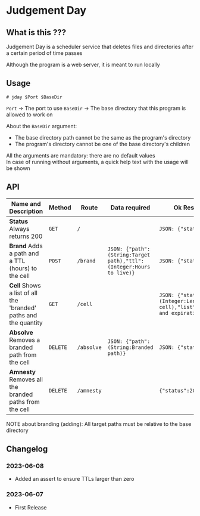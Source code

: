# Judgement Day

## What is this ???

Judgement Day is a scheduler service that deletes files and directories after a certain period of time passes

Although the program is a web server, it is meant to run locally

## Usage

```
# jday $Port $BaseDir
```
`Port` → The port to use
`BaseDir` → The base directory that this program is allowed to work on

About the `BaseDir` argument: 
- The base directory path cannot be the same as the program's directory
- The program's directory cannot be one of the base directory's children

All the arguments are mandatory: there are no default values<br>
In case of running without arguments, a quick help text with the usage will be shown

## API

|Name and Description|Method|Route|Data required|Ok Response (200)|Err Response (4xx)|
|-|-|-|-|-|-|
|**Status** Always returns 200|`GET`|`/`||`JSON: {"status":200}`||
|**Brand** Adds a path and a TTL (hours) to the cell|`POST`|`/brand`|`JSON: {"path":(String:Target path),"ttl":(Integer:Hours to live)}`|`JSON: {"status":200}`|`JSON: {"status":4xx,"msg":"Error message"}`|
|**Cell** Shows a list of all the 'branded' paths and the quantity|`GET`|`/cell`||`JSON: {"status":200,"qtty":(Integer:Length of the cell),"list":List(List:Paths and expiration dates)}`|`JSON: {"status":4xx,"msg":"Error message"}`|
|**Absolve** Removes a branded path from the cell|`DELETE`|`/absolve`|`JSON: {"path":(String:Branded path)}`|`JSON: {"status":200}`|`JSON: {"status":4xx,"msg":"Error message"}`|
|**Amnesty** Removes all the branded paths from the cell|`DELETE`|`/amnesty`||`{"status":200}`|`JSON: {"status":4xx,"msg":"Error message"}`|

NOTE about branding (adding): All target paths must be relative to the base directory

## Changelog

### 2023-06-08

- Added an assert to ensure TTLs larger than zero

### 2023-06-07

- First Release
